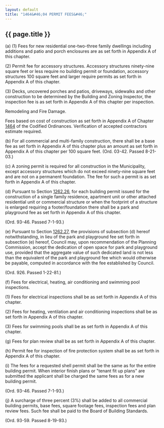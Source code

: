 ```yaml
---
layout: default 
title: "1464&#46;04 PERMIT FEES&#46;"
---
```


{{ page.title }}
----------------

​(a) (1) Fees for new residential one-two-three family dwellings
including additions and patio and porch enclosures are as set forth in
Appendix A of this chapter.

​(2) Permit fee for accessory structures. Accessory structures
ninety-nine square feet or less require no building permit or
foundation, accessory structures 100 square feet and larger require
permits as set forth in Appendix A of this chapter.

​(3) Decks, uncovered porches and patios, driveways, sidewalks and other
construction to be determined by the Building and Zoning Inspector, the
inspection fee is as set forth in Appendix A of this chapter per
inspection.

Remodeling and Fire Damage.

Fees based on cost of construction as set forth in Appendix A of Chapter
[1464](58d37b9c.html) of the Codified Ordinances. Verification of
accepted contractors estimate required.

​(b) For all commercial and multi-family construction, there shall be a
base fee as set forth in Appendix A of this chapter plus an amount as
set forth in Appendix A of this chapter per 100 square feet. (Ord.
03-42. Passed 8-21-03.)

​(c) A zoning permit is required for all construction in the
Municipality, except accessory structures which do not exceed
ninety-nine square feet and are not on a permanent foundation. The fee
for such a permit is as set forth in Appendix A of this chapter.

​(d) Pursuant to Section [1262.26](4d9758ea.html), for each building
permit issued for the construction of a single family residence,
apartment unit or other attached residential unit or commercial
structure or when the footprint of a structure is enlarged requiring a
footer/foundation there shall be a park and playground fee as set forth
in Appendix A of this chapter.

(Ord. 93-46. Passed 7-1-93.)

​(e) Pursuant to Section [1262.27](4d9b4e3d.html), the provisions of
subsection (d) hereof notwithstanding, in lieu of the park and
playground fee set forth in subsection (e) hereof, Council may, upon
recommendation of the Planning Commission, accept the dedication of open
space for park and playground use, provided that the aggregate value of
such dedicated land is not less than the equivalent of the park and
playground fee which would otherwise be payable, computed in accordance
with the fee established by Council.

(Ord. 926. Passed 1-22-81.)

​(f) Fees for electrical, heating, air conditioning and swimming pool
inspections.

​(1) Fees for electrical inspections shall be as set forth in Appendix A
of this chapter.

​(2) Fees for heating, ventilation and air conditioning inspections
shall be as set forth in Appendix A of this chapter.

​(3) Fees for swimming pools shall be as set forth in Appendix A of this
chapter.

​(g) Fees for plan review shall be as set forth in Appendix A of this
chapter.

​(h) Permit fee for inspection of fire protection system shall be as set
forth in Appendix A of this chapter.

​(i) The fees for a requested shell permit shall be the same as for the
entire building permit. When interior finish plans or "tenant fit up
plans" are submitted the applicant shall be charged the same fees as for
a new building permit.

(Ord. 93-46. Passed 7-1-93.)

​(j) A surcharge of three percent (3%) shall be added to all commercial
building permits, base fees, square footage fees, inspection fees and
plan review fees. Such fee shall be paid to the Board of Building
Standards.

(Ord. 93-59. Passed 8-19-93.)
